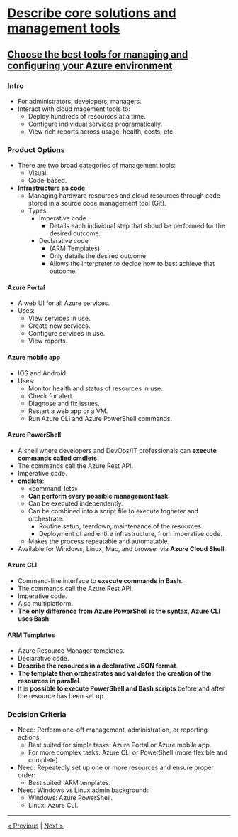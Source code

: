 # [Describe core solutions and management tools](https://docs.microsoft.com/en-us/learn/paths/az-900-describe-core-solutions-management-tools-azure/)

## [Choose the best tools for managing and configuring your Azure environment](https://docs.microsoft.com/en-us/learn/modules/management-fundamentals/)

### Intro

- For administrators, developers, managers.
- Interact with cloud magement tools to:
    - Deploy hundreds of resources at a time.
    - Configure individual services programatically.
    - View rich reports across usage, health, costs, etc.

### Product Options

- There are two broad categories of management tools:
    - Visual.
    - Code-based.
- **Infrastructure as code**:
    - Managing hardware resources and cloud resources through code stored in a source code management tool (Git).
    - Types:
        - Imperative code
            - Details each individual step that shoud be performed for the desired outcome.
        - Declarative code
            - (ARM Templates).
            - Only details the desired outcome.
            - Allows the interpreter to decide how to best achieve that outcome.

#### Azure Portal

- A web UI for all Azure services.
- Uses:
    - View services in use.
    - Create new services.
    - Configure services in use.
    - View reports.

#### Azure mobile app

- IOS and Android.
- Uses:
    - Monitor health and status of resources in use.
    - Check for alert.
    - Diagnose and fix issues.
    - Restart a web app or a VM.
    - Run Azure CLI and Azure PowerShell commands.

#### Azure PowerShell

- A shell where developers and DevOps/IT professionals can **execute commands called cmdlets**.
- The commands call the Azure Rest API.
- Imperative code.
- **cmdlets**:
    - «command-lets»
    - **Can perform every possible management task**.
    - Can be executed independently.
    - Can be combined into a script file to execute togheter and orchestrate:
        - Routine setup, teardown, maintenance of the resources.
        - Deployment of and entire infrastructure, from imperative code.
    - Makes the process repeatable and automatable.
- Available for Windows, Linux, Mac, and browser via **Azure Cloud Shell**.

#### Azure CLI

- Command-line interface to **execute commands in Bash**.
- The commands call the Azure Rest API.
- Imperative code.
- Also multiplatform.
- **The only difference from Azure PowerShell is the syntax, Azure CLI uses Bash**.

#### ARM Templates

- Azure Resource Manager templates.
- Declarative code.
- **Describe the resources in a declarative JSON format**.
- **The template then orchestrates and validates the creation of the resources in parallel**.
- It is **possible to execute PowerShell and Bash scripts** before and after the resource has been set up.

### Decision Criteria

- Need: Perform one-off management, administration, or reporting actions:
    - Best suited for simple tasks: Azure Portal or Azure mobile app.
    - For more complex tasks: Azure CLI or PowerShell (more flexible and complete).
- Need: Repeatedly set up one or more resources and ensure proper order:
    - Best suited: ARM templates.
- Need: Windows vs Linux admin background:
    - Windows: Azure PowerShell.
    - Linux: Azure CLI.

---

[< Previous](3.4_describe-core-solutions-and-management-tools_devops.md) | [Next >](3.6_describe-core-solutions-and-management-tools_monitoring.md)
